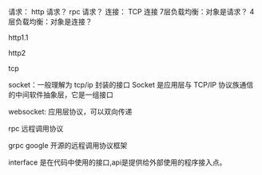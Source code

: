 请求： http 请求？ rpc 请求？
连接： TCP 连接
7层负载均衡：对象是请求？
4层负载均衡：对象是连接？

http1.1

http2

tcp

socket：一般理解为 tcp/ip 封装的接口
Socket 是应用层与 TCP/IP 协议族通信的中间软件抽象层，它是一组接口

websocket: 应用层协议，可以双向传递

rpc
  远程调用协议

grpc
  google 开源的远程调用协议框架

interface 是在代码中使用的接口,api是提供给外部使用的程序接入点。

